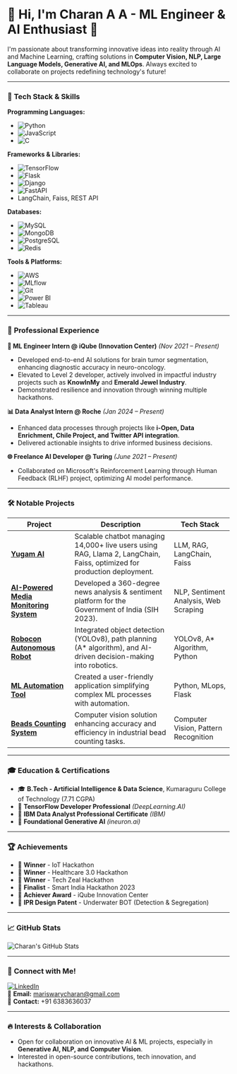 # 👋 Hi, I'm Charan A A - ML Engineer & AI Enthusiast 🚀

I'm passionate about transforming innovative ideas into reality through AI and Machine Learning, crafting solutions in **Computer Vision, NLP, Large Language Models, Generative AI, and MLOps**. Always excited to collaborate on projects redefining technology's future!

---

### 🔧 **Tech Stack & Skills**

**Programming Languages:**
- ![Python](https://img.shields.io/badge/Python-3776AB?style=flat&logo=python&logoColor=white)
- ![JavaScript](https://img.shields.io/badge/JavaScript-F7DF1E?style=flat&logo=javascript&logoColor=black)
- ![C](https://img.shields.io/badge/C-A8B9CC?style=flat&logo=c&logoColor=black)

**Frameworks & Libraries:**
- ![TensorFlow](https://img.shields.io/badge/TensorFlow-FF6F00?style=flat&logo=tensorflow&logoColor=white)
- ![Flask](https://img.shields.io/badge/Flask-000000?style=flat&logo=flask&logoColor=white)
- ![Django](https://img.shields.io/badge/Django-092E20?style=flat&logo=django&logoColor=white)
- ![FastAPI](https://img.shields.io/badge/FastAPI-009688?style=flat&logo=fastapi&logoColor=white)
- LangChain, Faiss, REST API

**Databases:**
- ![MySQL](https://img.shields.io/badge/MySQL-4479A1?style=flat&logo=mysql&logoColor=white)
- ![MongoDB](https://img.shields.io/badge/MongoDB-47A248?style=flat&logo=mongodb&logoColor=white)
- ![PostgreSQL](https://img.shields.io/badge/PostgreSQL-336791?style=flat&logo=postgresql&logoColor=white)
- ![Redis](https://img.shields.io/badge/Redis-DC382D?style=flat&logo=redis&logoColor=white)

**Tools & Platforms:**
- ![AWS](https://img.shields.io/badge/AWS-232F3E?style=flat&logo=amazon-aws&logoColor=white)
- ![MLflow](https://img.shields.io/badge/MLflow-0194E2?style=flat&logo=mlflow&logoColor=white)
- ![Git](https://img.shields.io/badge/Git-F05032?style=flat&logo=git&logoColor=white)
- ![Power BI](https://img.shields.io/badge/PowerBI-F2C811?style=flat&logo=powerbi&logoColor=black)
- ![Tableau](https://img.shields.io/badge/Tableau-E97627?style=flat&logo=tableau&logoColor=white)

---

### 💼 **Professional Experience**

**🚀 ML Engineer Intern @ iQube (Innovation Center)** *(Nov 2021 – Present)*
- Developed end-to-end AI solutions for brain tumor segmentation, enhancing diagnostic accuracy in neuro-oncology.
- Elevated to Level 2 developer, actively involved in impactful industry projects such as **KnowInMy** and **Emerald Jewel Industry**.
- Demonstrated resilience and innovation through winning multiple hackathons.

**📊 Data Analyst Intern @ Roche** *(Jan 2024 – Present)*
- Enhanced data processes through projects like **i-Open, Data Enrichment, Chile Project, and Twitter API integration**.
- Delivered actionable insights to drive informed business decisions.

**🌐 Freelance AI Developer @ Turing** *(June 2021 – Present)*
- Collaborated on Microsoft's Reinforcement Learning through Human Feedback (RLHF) project, optimizing AI model performance.

---

### 🛠️ **Notable Projects**

| Project | Description | Tech Stack |
| ------- | ----------- | ---------- |
| [**Yugam AI**](#) | Scalable chatbot managing 14,000+ live users using RAG, Llama 2, LangChain, Faiss, optimized for production deployment. | LLM, RAG, LangChain, Faiss |
| [**AI-Powered Media Monitoring System**](#) | Developed a 360-degree news analysis & sentiment platform for the Government of India (SIH 2023). | NLP, Sentiment Analysis, Web Scraping |
| [**Robocon Autonomous Robot**](#) | Integrated object detection (YOLOv8), path planning (A* algorithm), and AI-driven decision-making into robotics. | YOLOv8, A* Algorithm, Python |
| [**ML Automation Tool**](#) | Created a user-friendly application simplifying complex ML processes with automation. | Python, MLops, Flask |
| [**Beads Counting System**](#) | Computer vision solution enhancing accuracy and efficiency in industrial bead counting tasks. | Computer Vision, Pattern Recognition |

---

### 🎓 **Education & Certifications**

- 🎓 **B.Tech - Artificial Intelligence & Data Science**, Kumaraguru College of Technology (7.71 CGPA)
- 🏅 **TensorFlow Developer Professional** *(DeepLearning.AI)*
- 🏅 **IBM Data Analyst Professional Certificate** *(IBM)*
- 🏅 **Foundational Generative AI** *(ineuron.ai)*

---

### 🏆 **Achievements**

- 🥇 **Winner** - IoT Hackathon
- 🥇 **Winner** - Healthcare 3.0 Hackathon
- 🥇 **Winner** - Tech Zeal Hackathon
- 🏅 **Finalist** - Smart India Hackathon 2023
- 🏅 **Achiever Award** - iQube Innovation Center
- 🔖 **IPR Design Patent** - Underwater BOT (Detection & Segregation)

---

### 📈 **GitHub Stats**
![Charan's GitHub Stats](https://github-readme-stats.vercel.app/api?username=mariswarycharan&show_icons=true&theme=radical)

---

### 💬 **Connect with Me!**

[![LinkedIn](https://img.shields.io/badge/LinkedIn-0077B5?style=flat&logo=linkedin&logoColor=white)](https://www.linkedin.com/in/YOUR_LINKEDIN_PROFILE)  
📧 **Email:** [mariswarycharan@gmail.com](mailto:mariswarycharan@gmail.com)  
📱 **Contact:** +91 6383636037

---

### 🔥 **Interests & Collaboration**

- Open for collaboration on innovative AI & ML projects, especially in **Generative AI, NLP, and Computer Vision**.
- Interested in open-source contributions, tech innovation, and hackathons.
